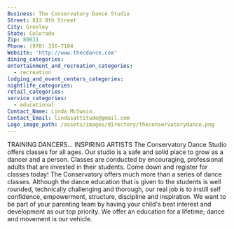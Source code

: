```yaml
---
Business: The Conservatory Dance Studio
Street: 813 8th Street
City: Greeley
State: Colorado
Zip: 80631
Phone: (970) 356-7104
Website: 'http://www.thecdance.com'
dining_categories:
entertainment_and_recreation_categories:
  - recreation
lodging_and_event_centers_categories:
nightlife_categories:
retail_categories:
service_categories:
  - educational
Contact_Name: Linda McSwain
Contact_Email: lindasattitude@gmail.com
Logo_image_path: /assets/images/directory/theconservatorydance.png
---
```



TRAINING DANCERS… INSPIRING ARTISTS The Conservatory Dance Studio offers classes for all ages. Our studio is a safe and solid place to grow as a dancer and a person. Classes are conducted by encouraging, professional adults that are invested in their students. Come down and register for classes today! The Conservatory offers much more than a series of dance classes. Although the dance education that is given to the students is well rounded, technically challenging and thorough, our real job is to instill self confidence, empowerment, structure, discipline and inspiration. We want to be part of your parenting team by having your child's best interest and development as our top priority. We offer an education for a lifetime; dance and movement is our vehicle.